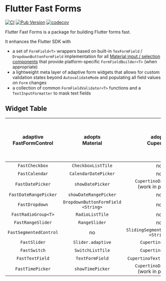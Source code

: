 # Flutter Fast Forms

[![CI](https://github.com/udos86/flutter-fast-forms/workflows/CI/badge.svg)](https://github.com/udos86/flutter-fast-forms/actions)
[![Pub Version](https://img.shields.io/pub/v/flutter_fast_forms)](https://pub.dev/packages/flutter_fast_forms)
[![codecov](https://codecov.io/gh/udos86/flutter-fast-forms/branch/master/graph/badge.svg)](https://codecov.io/gh/udos86/flutter-fast-forms)

Flutter Fast Forms is a package for building Flutter forms fast.

It enhances the Flutter SDK with 

* a set of `FormField<T>` wrappers based on built-in `TexFormField` / `DropdownButtonFormField` implementation for all [Material input / selection components](https://flutter.dev/docs/development/ui/widgets/material#Input%20and%20selections) 
that provide platform-specific `FormFieldBuilder<T>` (when appropriate)
* a lightweight meta layer of adaptive form widgets that allows for custom validation states beyond `AutovalidateMode` 
and populating all field values on `Form` changes
* a collection of common `FormFieldValidator<T>` functions and a `TextInputFormatter` to mask text fields 

## Widget Table

| adaptive<br>FastFormControl<T> 	|            adopts<br>Material           	|             adopts <br>Cupertino            	| requires <br>Material Widget ancestor<br>on `TargetPlatform.iOS`<br>when `adaptive: true` 	|
|:------------------------------:	|:---------------------------------------:	|:-------------------------------------------:	|:-----------------------------------------------------------------------------------------:	|
|         `FastCheckbox`         	|            `CheckboxListTile`           	|                      no                     	|                                            yes                                            	|
|         `FastCalendar`         	|           `CalendarDatePicker`          	|                      no                     	|                                            yes                                            	|
|        `FastDatePicker`        	|             `showDatePicker`            	| `CupertinoDatePicker`<br>(work in progress) 	|                                             no                                            	|
|      `FastDateRangePicker`     	|          `showDateRangePicker`          	|                      no                     	|                                            yes                                            	|
|         `FastDropdown`         	| `DropdownButtonFormField`<br>`<String>` 	|                      no                     	|                                            yes                                            	|
|       `FastRadioGroup<T>`      	|             `RadioListTile`             	|                      no                     	|                                            yes                                            	|
|        `FastRangeSlider`       	|              `RangeSlider`              	|                      no                     	|                                            yes                                            	|
|     `FastSegmentedControl`     	|                    no                   	|     `SlidingSegmenteControl<br><String>`    	|                                             no                                            	|
|          `FastSlider`          	|            `Slider.adaptive`            	|              `CupertinoSlider`              	|                                             no                                            	|
|          `FastSwitch`          	|             `SwitchListTile`            	|              `CupertinoSwitch`              	|                                             no                                            	|
|         `FastTextField`        	|             `TextFormField`             	|         `CupertinoTextFormFieldRow`         	|                                             no                                            	|
|        `FastTimePicker`        	|             `showTimePicker`            	| `CupertinoDatePicker`<br>(work in progress) 	|                                             no                                            	|
